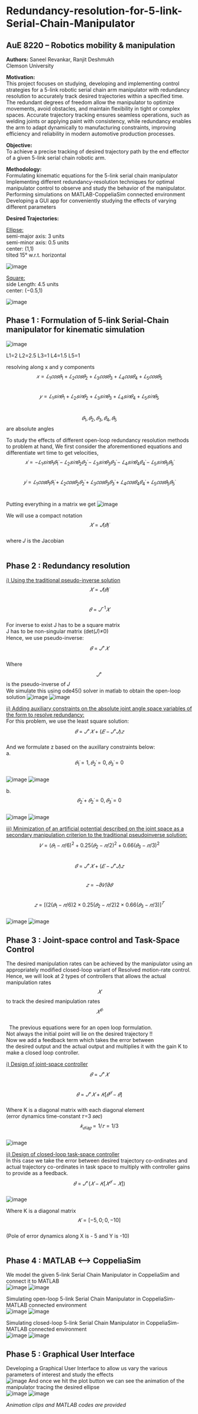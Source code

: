 # Redundancy-resolution-for-5-link-Serial-Chain-Manipulator<br />
## AuE 8220 – Robotics mobility & manipulation 
**Authors:** Saneel Revankar, Ranjit Deshmukh
       <br />Clemson University<br />
             
**Motivation:** <br />
This project focuses on studying, developing and implementing control strategies for a 5-link robotic serial chain arm manipulator with redundancy resolution to accurately track desired trajectories within a specified time. The redundant degrees of freedom allow the manipulator to optimize movements, avoid obstacles, and maintain flexibility in tight or complex spaces. Accurate trajectory tracking ensures seamless operations, such as welding joints or applying paint with consistency, while redundancy enables the arm to adapt dynamically to manufacturing constraints, improving efficiency and reliability in modern automotive production processes.


**Objective:** <br />
To achieve a precise tracking of desired trajectory path by the end effector of a given 5-link serial chain robotic arm.

**Methodology:** <br />
Formulating kinematic equations for the 5-link serial chain manipulator 
Implementing different redundancy-resolution techniques for optimal manipulator control to observe and study the behavior of the manipulator.
Performing simulations on MATLAB-CoppeliaSim connected environment
Developing a GUI app for conveniently studying the effects of varying different parameters 

**Desired Trajectories:** <br />

<ins>Ellipse:</ins> <br />
semi-major axis: 3 units<br />
semi-minor axis: 0.5 units<br />
center: (1,1)<br />
tilted 15° w.r.t. horizontal<br />

![image](https://github.com/user-attachments/assets/fae6aaf4-f07c-4666-a622-3b7b984db284)

<ins>Square:</ins> <br />
side Length: 4.5 units<br />
center: (−0.5,1)<br />

![image](https://github.com/user-attachments/assets/fcdf4702-3411-4932-9a6d-75091dc71749)
<br />


## **Phase 1 : Formulation of 5-link Serial-Chain manipulator for kinematic simulation**
![image](https://github.com/user-attachments/assets/8ebeabdb-7ccb-4dab-b1d6-591260e09fe3)

L1=2
L2=2.5
L3=1
L4=1.5
L5=1<br />

resolving along x and y components<br />
$$𝑥=𝐿_1 𝑐𝑜𝑠𝜃_1+ 𝐿_2 𝑐𝑜𝑠𝜃_2+ 𝐿_3 𝑐𝑜𝑠𝜃_3+ 𝐿_4 𝑐𝑜𝑠𝜃_4+𝐿_5 𝑐𝑜𝑠𝜃_5$$<br />
$$𝑦 =𝐿_1 𝑠𝑖𝑛𝜃_1+ 𝐿_2 𝑠𝑖𝑛𝜃_2+ 𝐿_3 𝑠𝑖𝑛𝜃_3+ 𝐿_4 𝑠𝑖𝑛𝜃_4+𝐿_5 𝑠𝑖𝑛𝜃_5$$<br />

$$𝜃_1,𝜃_2,𝜃_3,𝜃_4,𝜃_5$$ are absolute angles

To study the effects of different open-loop redundancy resolution methods to problem at hand, 
We first consider the aforementioned equations and differentiate wrt time to get velocities,<br />
$$𝑥 ̇=−𝐿_1 𝑠𝑖𝑛𝜃_1 𝜃_1 ̇− 𝐿_2 𝑠𝑖𝑛𝜃_2 𝜃_2 ̇− 𝐿_3 𝑠𝑖𝑛𝜃_3 𝜃_3 ̇− 𝐿_4 𝑠𝑖𝑛𝜃_4 𝜃_4 ̇−𝐿_5 𝑠𝑖𝑛𝜃_5 𝜃_5 ̇$$ <br />
$$𝑦 ̇=  𝐿_1 𝑐𝑜𝑠𝜃_1 𝜃_1 ̇+ 𝐿_2 𝑐𝑜𝑠𝜃_2 𝜃_2 ̇+ 𝐿_3 𝑐𝑜𝑠𝜃_3 𝜃_3 ̇+ 𝐿_4 𝑐𝑜𝑠𝜃_4 𝜃_4 ̇+𝐿_5 𝑐𝑜𝑠𝜃_5 𝜃_5 ̇$$<br />

Putting everything in a matrix we get
![image](https://github.com/user-attachments/assets/85750f66-8099-4bfa-9a99-fd1e40aeb394)

We will use a compact notation $$𝑋 ̇=𝐽(𝜃 ) ̇$$<br />
where 𝐽 is the Jacobian<br />
<br />

## **Phase 2 : Redundancy resolution**<br />
<ins>i) Using the traditional pseudo-inverse solution</ins><br />
 $$𝑋 ̇=𝐽(𝜃 ) ̇$$<br />
 $$𝜃 ̇=𝐽^{−1} 𝑋 ̇$$<br />
 For inverse to exist J has to be a square matrix<br />
J has to be non-singular matrix (det⁡(𝐽)≠0)<br />
Hence, we use pseudo-inverse:<br />
$$𝜃 ̇=𝐽^+ 𝑋 ̇$$<br />
Where $$𝐽^+$$ is the pseudo-inverse of 𝐽<br />
We simulate this using ode45() solver in matlab to obtain the open-loop solution 
![image](https://github.com/user-attachments/assets/d36a8ddb-6640-4cf6-879f-fd5531910f22)
![image](https://github.com/user-attachments/assets/0e974964-6bd9-4255-886c-61c7677e18d9)

<ins>ii) Adding auxiliary constraints on the absolute joint angle space variables of the form to resolve redundancy:</ins><br />
For this problem, we use the least square solution:<br />
$$𝜃 ̇=𝐽^+ 𝑋 ̇+(𝐸−𝐽^+ 𝐽)𝑧$$<br />
And we formulate z based on the auxillary constraints below:<br />
a. $$𝜃_1 ̇=1,  𝜃_2 ̇=0,  𝜃_3 ̇=0$$ <br />
![image](https://github.com/user-attachments/assets/2bf2644d-7fd8-4c49-8b3f-ef161f248390)
![image](https://github.com/user-attachments/assets/7bfd38b9-0356-4291-a75e-de82c216bf9a)


b. $$𝜃_2 ̇+𝜃_2 ̇=0, 𝜃_3 ̇=0$$<br />
![image](https://github.com/user-attachments/assets/4b4f03c8-a4e0-40ea-bea6-417ff21b5f86)
![image](https://github.com/user-attachments/assets/5823f262-e3ce-4eca-b723-31f38f5169ee)


<ins>iii) Minimization of an artificial potential described on the joint space as a secondary manipulation criterion to the traditional pseudoinverse solution:</ins><br />
$$𝑉=(𝜃_1−𝜋/6  )^2+0.25(𝜃_2−𝜋/2  )^2+0.66(𝜃_3−𝜋/3  )^2$$<br />
$$𝜃 ̇=𝐽^+ 𝑋 ̇+(𝐸−𝐽^+ 𝐽)𝑧$$<br />
$$𝑧=−𝜕𝑉/𝜕𝜃$$<br />
$$𝑧=[(2(𝜃_1−𝜋/6)  2×0.25(𝜃_2−𝜋/2)  2×0.66(𝜃_3−𝜋/3  )]^𝑇$$<br />
![image](https://github.com/user-attachments/assets/e1fa7e7d-cef3-42b4-8a48-04f830bf98eb)
![image](https://github.com/user-attachments/assets/e374da01-2fe2-400f-b804-c09d3b86fe22)
<br />


## **Phase 3 : Joint-space control and Task-Space Control** <br />
The desired manipulation rates can be achieved by the manipulator using an appropriately modified closed-loop variant of Resolved motion-rate control. Hence, we will look at 2 types of controllers that allows the actual manipulation rates $$𝑋 ̇ $$ to track the desired manipulation rates $$𝑋^d ̇ $$ <br /> 
 
The previous equations were for an open loop formulation. <br />
Not always the initial point will lie on the desired trajectory !!<br />
Now we add a feedback term which takes the error between<br />
the desired output and the actual output and multiplies it with the gain K to make a closed loop controller.

<ins>i) Design of joint-space controller</ins><br />
$$𝜃 ̇=𝐽^+ 𝑋 ̇$$<br />
$$𝜃 ̇=𝐽^+ 𝑋 ̇+𝐾[𝜃^𝑑−𝜃]$$<br />
Where K is a diagonal matrix with each diagonal element<br />
(error dynamics time-constant 𝜏=3 𝑠𝑒𝑐)<br />
$$𝑘_{𝑑𝑖𝑎𝑔}=1/𝜏=1/3$$<br />
![image](https://github.com/user-attachments/assets/6a426cc5-b5ab-448e-8268-d6e428476b82)

<ins>ii) Design of closed-loop task-space controller</ins><br />
In this case we take the error between desired trajectory co-ordinates and actual trajectory co-ordinates in task space to multiply with controller gains to provide as a feedback. <br />
$$𝜃 ̇=𝐽^+ (𝑋 ̇-𝐾[𝑋^𝑑−𝑋])$$<br />
![image](https://github.com/user-attachments/assets/05d34c79-26e0-49c8-aeab-e53e58877b06)

Where K is a diagonal matrix<br />
$$𝐾=[−5, 0 ; 0, −10]$$ <br />
(Pole of error dynamics along X is - 5 and Y is -10)<br />
<br />


## **Phase 4 : MATLAB <--> CoppeliaSim**<br />
We model the given 5-link Serial Chain Manipulator in CoppeliaSim and connect it to MATLAB<br />
![image](https://github.com/user-attachments/assets/153d4e38-7e6d-4b25-b3a0-bb8bc6564332)
![image](https://github.com/user-attachments/assets/c2bdbb04-8203-4f7f-bdd1-53bcb2211b09)

Simulating open-loop 5-link Serial Chain Manipulator in CoppeliaSim-MATLAB connected environment<br />
![image](https://github.com/user-attachments/assets/911db975-fb40-43ed-ae19-2d1143f299d6)
![image](https://github.com/user-attachments/assets/bbcc393d-d5ca-485b-b091-5ab57b1a15ec)

Simulating closed-loop 5-link Serial Chain Manipulator in CoppeliaSim-MATLAB connected environment<br />
![image](https://github.com/user-attachments/assets/0ebab7d8-5ecc-4ad4-80c3-6ac91bb1c0bb)
![image](https://github.com/user-attachments/assets/8ec3bee7-2db1-47bc-9d90-791872dbcc55)
<br />


## **Phase 5 : Graphical User Interface**<br />
Developing a Graphical User Interface to allow us vary the various parameters of interest and study the effects<br />
![image](https://github.com/user-attachments/assets/009df49b-5ecb-4f55-a74f-11489d49e0b1)
And once we hit the plot button we can see the animation of the manipulator tracing the desired ellipse<br />
![image](https://github.com/user-attachments/assets/d0d24624-594b-4e66-ba8b-1d42f581ae23)
![image](https://github.com/user-attachments/assets/82b94b5f-3548-4457-b24e-df15f87e737a)


*Animation clips and MATLAB codes are provided*







 











